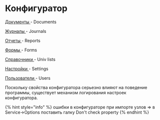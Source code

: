 # Конфигуратор

[Документы ](dokumenty/)- Documents

[Журналы ](zhurnaly/)- Journals

[Отчеты ](otchety/)- Reports

[Формы ](formy/)- Forms

[Справочники ](spravochniki/)- Univ lists

[Настройки ](nastroiki/)- Settings

[Пользователи ](polzovateli/)- Users

Поскольку свойства конфигуратора серьезно влияют на поведение программы, существует механизм логирования настроек конфигуратора.

{% hint style="info" %}
 ошибки в конфигураторе при импорте узлов =&gt; в Service-&gt;Options поставить галку Don't check property
{% endhint %}



